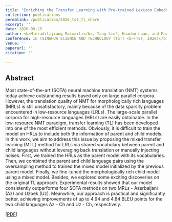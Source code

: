 ```yaml
---
title: "Enriching the Transfer Learning with Pre-trained Lexicon Embedding for Low-Resource Neural Machine Translation"
collection: publications
permalink: /publication/2020_tst_tl_share
excerpt: ''
date: 2020-09-25
author: <b>Mieradilijiang Maimaiti</b>, Yang Liu*, Huanbo Luan, and Maosong Sun
conference: In TSINGHUA SCIENCE AND TECHNOLOGY (TST) <b>(TST, 2020)</b> (*=corresponding author)
venue: ''
paperurl: ''
citation: ''

---
```

<h2><strong>Abstract</strong></h2>
Most state-of-the-art (SOTA) neural machine translation (NMT) systems today achieve outstanding results based only on large parallel corpora. However, the translation quality of NMT for morphologically rich languages (MRLs) is still unsatisfactory, mainly because of the data sparsity problem encountered in low-resource languages (LRLs). The large-scale parallel corpora for high-resource languages (HRLs) are easily obtainable. In the low-resource NMT paradigm, transfer learning (TL) has been developed into one of the most efficient methods. Obviously, it is difficult to train the model on HRLs to include both the information of parent and child models.
In this work, we aim to address this issue by proposing the mixed transfer learning (MTL) method for LRLs via shared vocabulary between parent and child languages without leveraging back translation or manually injecting noises. First, we trained the HRLs as the parent model with its vocabularies. Then, we combined the parent and child language pairs using the oversampling method to trained the mixed model initialized by the previous parent model. Finally, we fine-tuned the morphologically rich child model using a mixed model. Besides, we explored some exciting discoveries on the original TL approach. Experimental results showed that our model consistently outperforms four SOTA methods on two MRLs - Azerbaijani (Az) and Uzbek (Uz). Meanwhile, our approach is practical and significantly better, achieving improvements of up to 4.94 and 4.84 BLEU points for the  two 
child languages Az - Ch and Uz - Ch, respectively.

\[[PDF](https://miradel51.github.io/files/tst_2020_tl_share.pdf)\]  
